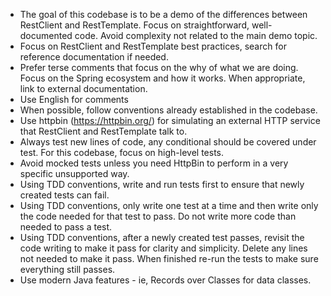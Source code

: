 - The goal of this codebase is to be a demo of the differences between RestClient and RestTemplate. Focus on
  straightforward, well-documented code. Avoid complexity not related to the main demo topic.
- Focus on RestClient and RestTemplate best practices, search for reference documentation if needed.
- Prefer terse comments that focus on the why of what we are doing. Focus on the Spring ecosystem and how it works. When
  appropriate, link to external documentation.
- Use English for comments
- When possible, follow conventions already established in the codebase.
- Use httpbin (https://httpbin.org/) for simulating an external HTTP service that RestClient and RestTemplate talk to.
- Always test new lines of code, any conditional should be covered under test. For this codebase, focus on high-level
  tests.
- Avoid mocked tests unless you need HttpBin to perform in a very specific unsupported way.
- Using TDD conventions, write and run tests first to ensure that newly created tests can fail.
- Using TDD conventions, only write one test at a time and then write only the code needed for that test to pass. Do not
  write more code than needed to pass a test.
- Using TDD conventions, after a newly created test passes, revisit the code writing to make it pass for clarity and
  simplicity. Delete any lines not needed to make it pass. When finished re-run the tests to make sure everything still
  passes.
- Use modern Java features - ie, Records over Classes for data classes.
